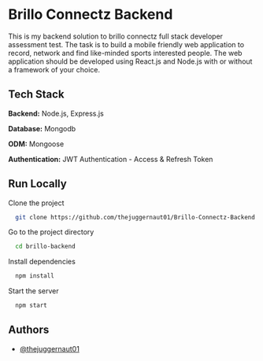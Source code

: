 
# Brillo Connectz Backend

This is my backend solution to brillo connectz full stack developer assessment test. The task is to build a mobile friendly web application to record, network and find like-minded sports interested people. The web application should be developed using React.js and Node.js with or without a framework of your choice.

## Tech Stack

**Backend:** Node.js, Express.js

**Database:** Mongodb

**ODM:** Mongoose

**Authentication:** JWT Authentication - Access & Refresh Token

## Run Locally

Clone the project

```bash
  git clone https://github.com/thejuggernaut01/Brillo-Connectz-Backend.git
```

Go to the project directory

```bash
  cd brillo-backend
```

Install dependencies

```bash
  npm install
```

Start the server

```bash
  npm start
```


## Authors

- [@thejuggernaut01](https://www.github.com/thejuggernaut01)

